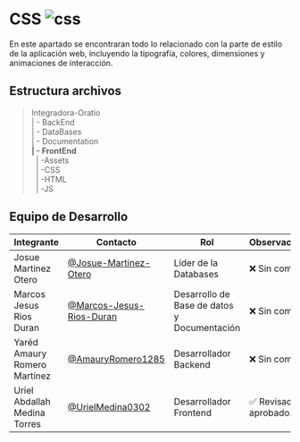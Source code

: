 # CSS ![css](https://img.shields.io/badge/CSS-239120?&style=for-the-badge&logo=css3&logoColor=white)
En este apartado se encontraran todo lo relacionado con la parte de estilo de la aplicación web, incluyendo la tipografía, colores, dimensiones y animaciones de interacción.
## Estructura archivos


>Integradora-Oratio<br>
>| - BackEnd <br>
>| - DataBases <br>
>| - Documentation <br>
>**| - FrontEnd** <br>
>&nbsp;&nbsp;| -Assets <br>
>&nbsp;&nbsp;| -CSS<br>
>&nbsp;&nbsp;| -HTML<br>
>&nbsp;&nbsp;| -JS <br>

## Equipo de Desarrollo

|Integrante|Contacto|Rol|Observaciones|
|----------|--------|---|-------------|
|Josue Martinez Otero|[@Josue-Martinez-Otero](https://github.com/Josue-Martinez-Otero)|Líder de la Databases|❌ Sin comentar|
   |Marcos Jesus Rios Duran |[@Marcos-Jesus-Rios-Duran](https://github.com/Marcos-Jesus-Rios-Duran)|Desarrollo de Base de datos y Documentación|❌ Sin comentar|
   |Yaréd Amaury Romero Martínez|[@AmauryRomero1285](https://github.com/AmauryRomero1285)|Desarrollador Backend|❌ Sin comentar|
   |Uriel Abdallah Medina Torres |[@UrielMedina0302](https://github.com/UrielMedina0302)|Desarrollador Frontend|✅ Revisado y aprobado.|
